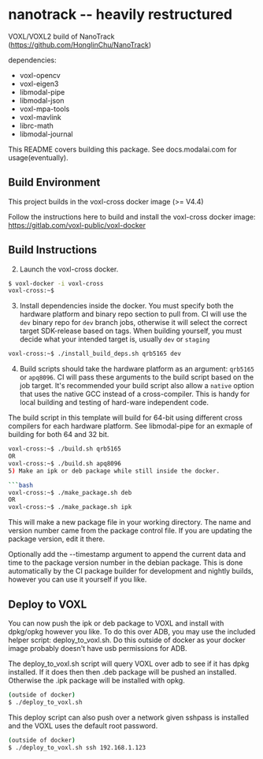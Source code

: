 # nanotrack -- heavily restructured

VOXL/VOXL2 build of NanoTrack (https://github.com/HonglinChu/NanoTrack)

dependencies:
* voxl-opencv
* voxl-eigen3
* libmodal-pipe
* libmodal-json
* voxl-mpa-tools
* voxl-mavlink
* librc-math
* libmodal-journal


This README covers building this package. See docs.modalai.com for usage(eventually).


## Build Environment

This project builds in the voxl-cross docker image (>= V4.4)

Follow the instructions here to build and install the voxl-cross docker image:
https://gitlab.com/voxl-public/voxl-docker


## Build Instructions

2) Launch the voxl-cross docker.

```bash
$ voxl-docker -i voxl-cross
voxl-cross:~$
```

3) Install dependencies inside the docker. You must specify both the hardware platform and binary repo section to pull from. CI will use the `dev` binary repo for `dev` branch jobs, otherwise it will select the correct target SDK-release based on tags. When building yourself, you must decide what your intended target is, usually `dev` or `staging`

```bash
voxl-cross:~$ ./install_build_deps.sh qrb5165 dev
```


4) Build scripts should take the hardware platform as an argument: `qrb5165` or `apq8096`. CI will pass these arguments to the build script based on the job target. It's recommended your build script also allow a `native` option that uses the native GCC instead of a cross-compiler. This is handy for local building and testing of hard-ware independent code.

The build script in this template will build for 64-bit using different cross compilers for each hardware platform. See libmodal-pipe for an exmaple of building for both 64 and 32 bit.

```bash
voxl-cross:~$ ./build.sh qrb5165
OR
voxl-cross:~$ ./build.sh apq8096
5) Make an ipk or deb package while still inside the docker.

```bash
voxl-cross:~$ ./make_package.sh deb
OR
voxl-cross:~$ ./make_package.sh ipk
```

This will make a new package file in your working directory. The name and version number came from the package control file. If you are updating the package version, edit it there.

Optionally add the --timestamp argument to append the current data and time to the package version number in the debian package. This is done automatically by the CI package builder for development and nightly builds, however you can use it yourself if you like.


## Deploy to VOXL

You can now push the ipk or deb package to VOXL and install with dpkg/opkg however you like. To do this over ADB, you may use the included helper script: deploy_to_voxl.sh. Do this outside of docker as your docker image probably doesn't have usb permissions for ADB.

The deploy_to_voxl.sh script will query VOXL over adb to see if it has dpkg installed. If it does then then .deb package will be pushed an installed. Otherwise the .ipk package will be installed with opkg.

```bash
(outside of docker)
$ ./deploy_to_voxl.sh
```

This deploy script can also push over a network given sshpass is installed and the VOXL uses the default root password.

```bash
(outside of docker)
$ ./deploy_to_voxl.sh ssh 192.168.1.123
```

